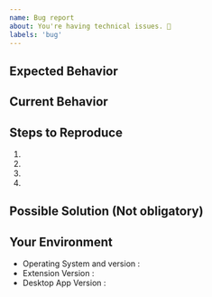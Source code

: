 ```yaml
---
name: Bug report
about: You're having technical issues. 🐞
labels: 'bug'
---
```


## Expected Behavior

<!--- What should have happened? -->

## Current Behavior

<!--- What went wrong? -->

## Steps to Reproduce

<!-- Add relevant live example -->
<!-- Add console logs -->

1.

2.

3.

4.

## Possible Solution (Not obligatory)

<!--- Suggest a reason for the bug or how to fix it. -->

## Your Environment

<!--- Include as many relevant details about the environment you experienced the bug in -->

- Operating System and version :
- Extension Version :
- Desktop App Version :
